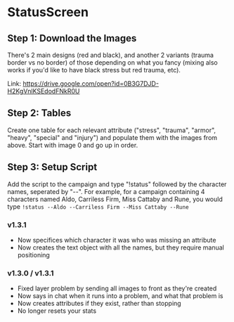 # StatusScreen

## Step 1: Download the Images
There's 2 main designs (red and black), and another 2 variants (trauma border vs no border) of those depending on what you fancy (mixing also works if you'd like to have black stress but red trauma, etc).

Link: https://drive.google.com/open?id=0B3G7DJD-H2KgVnlKSEdodFNkR0U

## Step 2: Tables
Create one table for each relevant attribute ("stress", "trauma", "armor", "heavy", "special" and "injury") and populate them with the images from above. Start with image 0 and go up in order.

## Step 3: Setup Script
Add the script to the campaign and type "!status" followed by the character names, seperated by "--". For example, for a campaign containing 4 characters named Aldo, Carriless Firm, Miss Cattaby and Rune, you would type ```!status --Aldo --Carriless Firm --Miss Cattaby --Rune``` 

### v1.3.1 
* Now specifices which character it was who was missing an attribute
* Now creates the text object with all the names, but they require manual positioning

### v1.3.0 / v1.3.1
* Fixed layer problem by sending all images to front as they're created
* Now says in chat when it runs into a problem, and what that problem is
* Now creates attributes if they exist, rather than stopping
* No longer resets your stats
